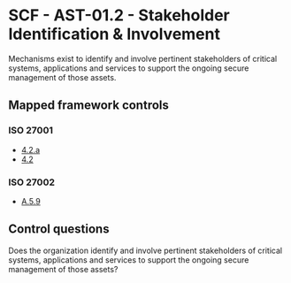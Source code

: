 # SCF - AST-01.2 - Stakeholder Identification & Involvement
Mechanisms exist to identify and involve pertinent stakeholders of critical systems, applications and services to support the ongoing secure management of those assets.
## Mapped framework controls
### ISO 27001
- [4.2.a](../iso27001/4.md#42a)
- [4.2](../iso27001/4.md#42)
  
### ISO 27002
- [A.5.9](../iso27002/a-5.md#a59)
  
## Control questions
Does the organization identify and involve pertinent stakeholders of critical systems, applications and services to support the ongoing secure management of those assets?
  